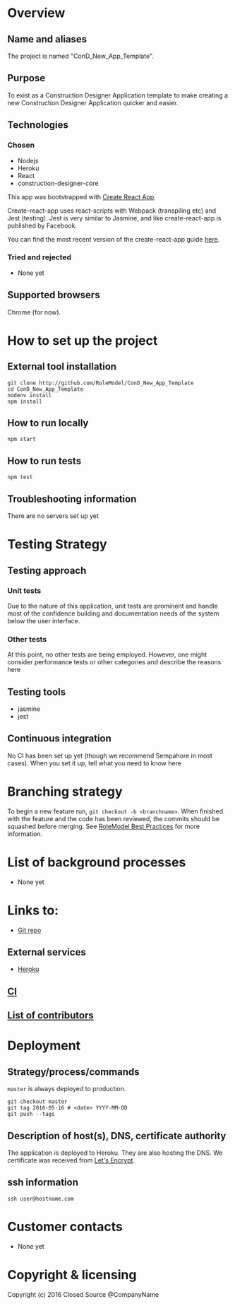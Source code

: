 # Overview
## Name and aliases
The project is named "ConD_New_App_Template".

## Purpose
To exist as a Construction Designer Application template to make creating a new Construction Designer Application quicker and easier.

## Technologies
### Chosen
* Nodejs
* Heroku
* React
* construction-designer-core

This app was bootstrapped with [Create React App](https://github.com/facebookincubator/create-react-app).

Create-react-app uses react-scripts with Webpack (transpiling etc) and Jest (testing). Jest is very similar to Jasmine, and like create-react-app is published by Facebook.

You can find the most recent version of the create-react-app guide [here](https://github.com/facebookincubator/create-react-app/blob/master/packages/react-scripts/template/README.md).

### Tried and rejected
* None yet

## Supported browsers
Chrome (for now).

# How to set up the project
## External tool installation
```
git clone http://github.com/RoleModel/ConD_New_App_Template
cd ConD_New_App_Template
nodenv install
npm install
```

## How to run locally
`npm start`

## How to run tests
`npm test`

## Troubleshooting information
There are no servers set up yet

# Testing Strategy
## Testing approach

### Unit tests
Due to the nature of this application, unit tests are prominent and handle most of the confidence building and documentation needs of the system below the user interface.

### Other tests
At this point, no other tests are being employed.
However, one might consider performance tests or other categories and describe the reasons here

## Testing tools
* jasmine
* jest

## Continuous integration
No CI has been set up yet (though we recommend Sempahore in most cases).  When you set it up, tell what you need to know here

# Branching strategy
To begin a new feature run, `git checkout -b <branchname>`.
When finished with the feature and the code has been reviewed, the commits should be squashed before merging. See [RoleModel Best Practices](https://github.com/RoleModel/BestPractices) for more information.

# List of background processes
* None yet

# Links to:
* [Git repo](http://github.com/RoleModel/ConD_New_App_Template)

## External services
* [Heroku](http://herokuapp.com)

## [CI](https://semaphoreci.com/rolemodel/ConD_New_App_Template)
## [List of contributors](https://github.com/RoleModel/ConD_New_App_Template/graphs/contributors)

# Deployment
## Strategy/process/commands
`master` is always deployed to production.

```
git checkout master
git tag 2016-05-16 # <date> YYYY-MM-DD
git push --tags
```

## Description of host(s), DNS, certificate authority
The application is deployed to Heroku. They are also hosting the DNS. We certificate was received from [Let's Encrypt](https://letsencrypt.org/).

## ssh information
`ssh user@hostname.com`

# Customer contacts
* None yet

# Copyright & licensing
Copyright (c) 2016 Closed Source @CompanyName
